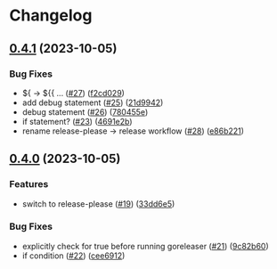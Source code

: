 # Changelog

## [0.4.1](https://github.com/Uptime-Lab/computeblade-agent/compare/v0.4.0...v0.4.1) (2023-10-05)


### Bug Fixes

* ${ -&gt; ${{ ... ([#27](https://github.com/Uptime-Lab/computeblade-agent/issues/27)) ([f2cd029](https://github.com/Uptime-Lab/computeblade-agent/commit/f2cd029d83329085354acb7ed68da390dfe9aee4))
* add debug statement ([#25](https://github.com/Uptime-Lab/computeblade-agent/issues/25)) ([21d9942](https://github.com/Uptime-Lab/computeblade-agent/commit/21d99426293b724f53f0de594fce21e5c49724f8))
* debug statement ([#26](https://github.com/Uptime-Lab/computeblade-agent/issues/26)) ([780455e](https://github.com/Uptime-Lab/computeblade-agent/commit/780455e749a6acd896ce862ac565f1d1f5467c20))
* if statement? ([#23](https://github.com/Uptime-Lab/computeblade-agent/issues/23)) ([4691e2b](https://github.com/Uptime-Lab/computeblade-agent/commit/4691e2b3d71b9c28ebbed31b564c5356713b91f9))
* rename release-please -&gt; release workflow ([#28](https://github.com/Uptime-Lab/computeblade-agent/issues/28)) ([e86b221](https://github.com/Uptime-Lab/computeblade-agent/commit/e86b221aa886f11d6303521787ca4c755b114a6e))

## [0.4.0](https://github.com/Uptime-Lab/computeblade-agent/compare/v0.3.4...v0.4.0) (2023-10-05)


### Features

* switch to release-please ([#19](https://github.com/Uptime-Lab/computeblade-agent/issues/19)) ([33dd6e5](https://github.com/Uptime-Lab/computeblade-agent/commit/33dd6e5adf45d2b59c1af061c7e78c9426329f15))


### Bug Fixes

* explicitly check for true before running goreleaser ([#21](https://github.com/Uptime-Lab/computeblade-agent/issues/21)) ([9c82b60](https://github.com/Uptime-Lab/computeblade-agent/commit/9c82b60fd88718ad90a9a0aa774ffc4bcdd18d3f))
* if condition ([#22](https://github.com/Uptime-Lab/computeblade-agent/issues/22)) ([cee6912](https://github.com/Uptime-Lab/computeblade-agent/commit/cee6912f5768a310c2758c8755b9ed1985b10d23))
